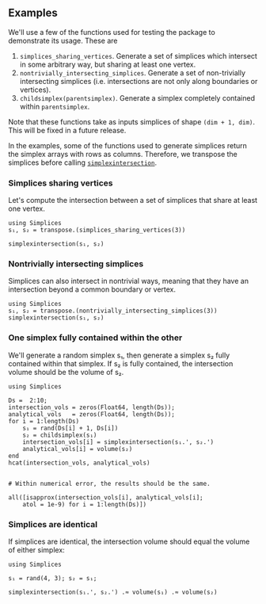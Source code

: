 
## Examples

We'll use a few of the functions used for testing the package to demonstrate its usage. These are
1. `simplices_sharing_vertices`. Generate a set of simplices which intersect in some arbitrary way, but sharing at least one vertex.
2. `nontrivially_intersecting_simplices`. Generate a set of non-trivially intersecting simplices (i.e. intersections are not only along boundaries or vertices).
3. `childsimplex(parentsimplex)`. Generate a simplex completely contained within `parentsimplex`.

Note that these functions take as inputs simplices of shape `(dim + 1, dim)`. This will be fixed in a future release.

In the examples, some of the functions used to generate simplices return the simplex arrays with rows as columns. Therefore, we transpose the simplices before calling [`simplexintersection`](@ref).

### Simplices sharing vertices
Let's compute the intersection between a set of simplices that share at least one vertex.

```@repl
using Simplices
s₁, s₂ = transpose.(simplices_sharing_vertices(3))

simplexintersection(s₁, s₂)
```

### Nontrivially intersecting simplices
Simplices can also intersect in nontrivial ways, meaning that they have an  intersection beyond a common boundary or vertex.

```@repl
using Simplices
s₁, s₂ = transpose.(nontrivially_intersecting_simplices(3))
simplexintersection(s₁, s₂)
```

### One simplex fully contained within the other
We'll generate a random simplex s₁, then generate a simplex s₂ fully
contained within that simplex. If s₂ is fully contained, the intersection
volume should be the volume of s₂.

```@repl
using Simplices

Ds =  2:10;
intersection_vols = zeros(Float64, length(Ds));
analytical_vols   = zeros(Float64, length(Ds));
for i = 1:length(Ds)
    s₁ = rand(Ds[i] + 1, Ds[i])
    s₂ = childsimplex(s₁)
    intersection_vols[i] = simplexintersection(s₁.', s₂.')
    analytical_vols[i] = volume(s₂)
end
hcat(intersection_vols, analytical_vols)


# Within numerical error, the results should be the same.

all([isapprox(intersection_vols[i], analytical_vols[i];
    atol = 1e-9) for i = 1:length(Ds)])
```

### Simplices are identical
If simplices are identical, the intersection volume should equal the volume of either simplex:

```@repl
using Simplices

s₁ = rand(4, 3); s₂ = s₁;

simplexintersection(s₁.', s₂.') .≈ volume(s₁) .≈ volume(s₂)
```
